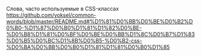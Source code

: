 Слова, часто используемые в CSS-классах
https://github.com/yoksel/common-words/blob/master/README.md#%D1%81%D0%BB%D0%BE%D0%B2%D0%B0-%D1%87%D0%B0%D1%81%D1%82%D0%BE-%D0%B8%D1%81%D0%BF%D0%BE%D0%BB%D1%8C%D0%B7%D1%83%D0%B5%D0%BC%D1%8B%D0%B5-%D0%B2-css-%D0%BA%D0%BB%D0%B0%D1%81%D1%81%D0%B0%D1%85
